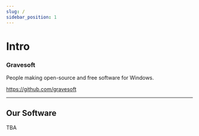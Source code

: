 ```yaml
---
slug: /
sidebar_position: 1
---
```


# Intro

### Gravesoft

People making open-source and free software for Windows.

https://github.com/gravesoft

---

## Our Software

TBA

